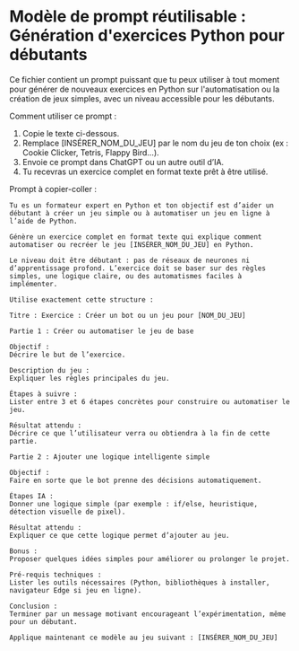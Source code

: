 # Modèle de prompt réutilisable : Génération d'exercices Python pour débutants

Ce fichier contient un prompt puissant que tu peux utiliser à tout moment pour générer de nouveaux exercices en Python sur l'automatisation ou la création de jeux simples, avec un niveau accessible pour les débutants.

Comment utiliser ce prompt :

1. Copie le texte ci-dessous.
2. Remplace [INSÉRER_NOM_DU_JEU] par le nom du jeu de ton choix (ex : Cookie Clicker, Tetris, Flappy Bird...).
3. Envoie ce prompt dans ChatGPT ou un autre outil d’IA.
4. Tu recevras un exercice complet en format texte prêt à être utilisé.

Prompt à copier-coller :
```
Tu es un formateur expert en Python et ton objectif est d’aider un débutant à créer un jeu simple ou à automatiser un jeu en ligne à l’aide de Python.

Génère un exercice complet en format texte qui explique comment automatiser ou recréer le jeu [INSÉRER_NOM_DU_JEU] en Python.

Le niveau doit être débutant : pas de réseaux de neurones ni d’apprentissage profond. L’exercice doit se baser sur des règles simples, une logique claire, ou des automatismes faciles à implémenter.

Utilise exactement cette structure :

Titre : Exercice : Créer un bot ou un jeu pour [NOM_DU_JEU]

Partie 1 : Créer ou automatiser le jeu de base

Objectif :
Décrire le but de l’exercice.

Description du jeu :
Expliquer les règles principales du jeu.

Étapes à suivre :
Lister entre 3 et 6 étapes concrètes pour construire ou automatiser le jeu.

Résultat attendu :
Décrire ce que l’utilisateur verra ou obtiendra à la fin de cette partie.

Partie 2 : Ajouter une logique intelligente simple

Objectif :
Faire en sorte que le bot prenne des décisions automatiquement.

Étapes IA :
Donner une logique simple (par exemple : if/else, heuristique, détection visuelle de pixel).

Résultat attendu :
Expliquer ce que cette logique permet d’ajouter au jeu.

Bonus :
Proposer quelques idées simples pour améliorer ou prolonger le projet.

Pré-requis techniques :
Lister les outils nécessaires (Python, bibliothèques à installer, navigateur Edge si jeu en ligne).

Conclusion :
Terminer par un message motivant encourageant l’expérimentation, même pour un débutant.

Applique maintenant ce modèle au jeu suivant : [INSÉRER_NOM_DU_JEU]
```
